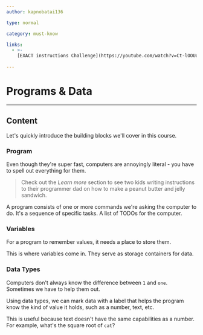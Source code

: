 ```yaml
---
author: kapnobatai136

type: normal

category: must-know

links:
  - >-
    [EXACT instructions Challenge](https://youtube.com/watch?v=Ct-lOOUqmyY){website}
  
---
```


# Programs & Data

---
## Content

Let's quickly introduce the building blocks we'll cover in this course.

### Program

Even though they're super fast, computers are annoyingly literal - you have to spell out everything for them. 

> Check out the *Learn more* section to see two kids writing instructions to their programmer dad on how to make a peanut butter and jelly sandwich.

A program consists of one or more commands we're asking the computer to do. It's a sequence of specific tasks. A list of TODOs for the computer.

### Variables

For a program to remember values, it needs a place to store them. 

This is where variables come in. They serve as storage containers for data.

### Data Types

Computers don't always know the difference between `1` and `one`. Sometimes we have to help them out.

Using data types, we can mark data with a label that helps the program know the kind of value it holds, such as a number, text, etc.

This is useful because text doesn't have the same capabilities as a number. For example, what's the square root of `cat`?
